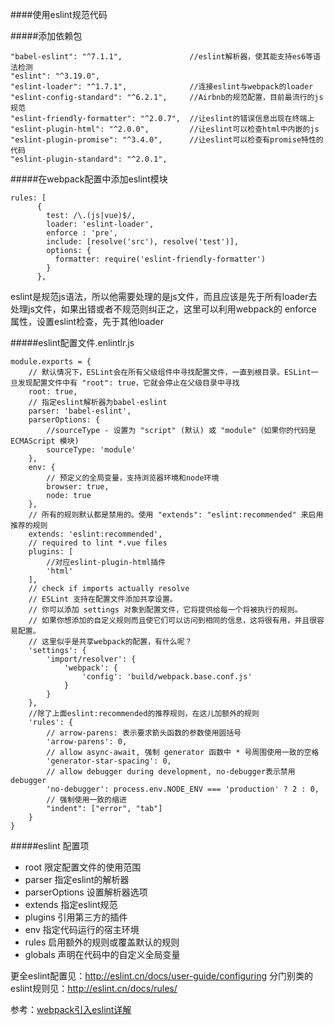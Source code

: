 ####使用eslint规范代码

#####添加依赖包
```
"babel-eslint": "^7.1.1",               //eslint解析器，使其能支持es6等语法检测
"eslint": "^3.19.0",
"eslint-loader": "^1.7.1",              //连接eslint与webpack的loader
"eslint-config-standard": "^6.2.1",     //Airbnb的规范配置，目前最流行的js规范
"eslint-friendly-formatter": "^2.0.7",  //让eslint的错误信息出现在终端上
"eslint-plugin-html": "^2.0.0",         //让eslint可以检查html中内嵌的js
"eslint-plugin-promise": "^3.4.0",      //让eslint可以检查有promise特性的代码
"eslint-plugin-standard": "^2.0.1",
```

#####在webpack配置中添加eslint模块
```
rules: [
      {
        test: /\.(js|vue)$/,
        loader: 'eslint-loader',
        enforce : 'pre',
        include: [resolve('src'), resolve('test')],
        options: {
          formatter: require('eslint-friendly-formatter')
        }
      },
```
eslint是规范js语法，所以他需要处理的是js文件，而且应该是先于所有loader去处理js文件，如果出错或者不规范则纠正之，这里可以利用webpack的 enforce 属性，设置eslint检查，先于其他loader


#####eslint配置文件.enlintlr.js
```
module.exports = {
    // 默认情况下，ESLint会在所有父级组件中寻找配置文件，一直到根目录。ESLint一旦发现配置文件中有 "root": true，它就会停止在父级目录中寻找
    root: true,
    // 指定eslint解析器为babel-eslint
    parser: 'babel-eslint',
    parserOptions: {
        //sourceType - 设置为 "script" (默认) 或 "module"（如果你的代码是 ECMAScript 模块)
        sourceType: 'module'
    },
    env: {
        // 预定义的全局变量，支持浏览器环境和node环境
        browser: true,
        node: true
    },
    // 所有的规则默认都是禁用的。使用 "extends": "eslint:recommended" 来启用推荐的规则
    extends: 'eslint:recommended',
    // required to lint *.vue files
    plugins: [
        //对应eslint-plugin-html插件
        'html'
    ],
    // check if imports actually resolve
    // ESLint 支持在配置文件添加共享设置。
    // 你可以添加 settings 对象到配置文件，它将提供给每一个将被执行的规则。
    // 如果你想添加的自定义规则而且使它们可以访问到相同的信息，这将很有用，并且很容易配置。
    // 这里似乎是共享webpack的配置，有什么呢？
    'settings': {
        'import/resolver': {
            'webpack': {
                'config': 'build/webpack.base.conf.js'
            }
        }
    },
    //除了上面eslint:recommended的推荐规则，在这儿加额外的规则
    'rules': {
        // arrow-parens: 表示要求箭头函数的参数使用圆括号
        'arrow-parens': 0,
        // allow async-await, 强制 generator 函数中 * 号周围使用一致的空格
        'generator-star-spacing': 0,
        // allow debugger during development, no-debugger表示禁用debugger
        'no-debugger': process.env.NODE_ENV === 'production' ? 2 : 0,
        // 强制使用一致的缩进
        "indent": ["error", "tab"]
    }
}
```

#####eslint 配置项
- root 限定配置文件的使用范围
- parser 指定eslint的解析器
- parserOptions 设置解析器选项
- extends 指定eslint规范
- plugins 引用第三方的插件
- env 指定代码运行的宿主环境
- rules 启用额外的规则或覆盖默认的规则
- globals 声明在代码中的自定义全局变量

更全eslint配置见：http://eslint.cn/docs/user-guide/configuring
分门别类的eslint规则见：http://eslint.cn/docs/rules/

参考：[webpack引入eslint详解](https://segmentfault.com/a/1190000012936029)
